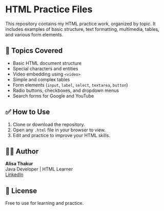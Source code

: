 # HTML Practice Files

This repository contains my HTML practice work, organized by topic. It includes examples of basic structure, text formatting, multimedia, tables, and various form elements.

## 📁 Topics Covered

- Basic HTML document structure
- Special characters and entities
- Video embedding using `<video>`
- Simple and complex tables
- Form elements (`input`, `label`, `select`, `textarea`, `button`)
- Radio buttons, checkboxes, and dropdown menus
- Search forms for Google and YouTube

## ✅ How to Use

1. Clone or download the repository.
2. Open any `.html` file in your browser to view.
3. Edit and practice to improve your HTML skills.

## 👩‍💻 Author

**Alisa Thakur**  
Java Developer | HTML Learner  
[LinkedIn](https://www.linkedin.com/in/alisa-thakur-ba6088285)

## 📃 License

Free to use for learning and practice.
